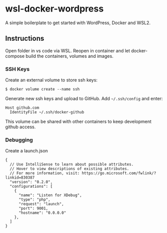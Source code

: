 # wsl-docker-wordpress
A simple boilerplate to get started with WordPress, Docker and WSL2.

## Instructions
Open folder in vs code via WSL. Reopen in container and let docker-compose build the containers, volumes and images.

### SSH Keys

Create an external volume to store ssh keys:
```
$ docker volume create --name ssh
```
Generate new ssh keys and upload to GitHub.
Add `~/.ssh/config` and enter:
```
Host github.com
  IdentityFile ~/.ssh/docker-github
```
This volume can be shared with other containers to keep development github access.

### Debugging

Create a launch.json
```
{
  // Use IntelliSense to learn about possible attributes.
  // Hover to view descriptions of existing attributes.
  // For more information, visit: https://go.microsoft.com/fwlink/?linkid=830387
  "version": "0.2.0",
  "configurations": [
    {
      "name": "Listen for XDebug",
      "type": "php",
      "request": "launch",
      "port": 9001,
      "hostname": "0.0.0.0"
    },
  ]
}
```